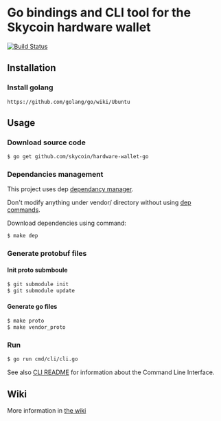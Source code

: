 # Go bindings and CLI tool for the Skycoin hardware wallet

[![Build Status](https://travis-ci.com/skycoin/hardware-wallet-go.svg?branch=master)](https://travis-ci.com/skycoin/hardware-wallet-go)

## Installation

### Install golang

    https://github.com/golang/go/wiki/Ubuntu

## Usage

### Download source code

```bash
$ go get github.com/skycoin/hardware-wallet-go
```

### Dependancies management

This project uses dep [dependancy manager](https://github.com/golang/dep).

Don't modify anything under vendor/ directory without using [dep commands](https://github.com/golang/dep/blob/master/docs/Gopkg.toml.md).

Download dependencies using command:

```bash
$ make dep
```

### Generate protobuf files

#### Init proto submboule
```bash
$ git submodule init 
$ git submodule update
```

#### Generate go files
```bash
$ make proto
$ make vendor_proto
```

### Run

```bash
$ go run cmd/cli/cli.go
```

See also [CLI README](https://github.com/skycoin/hardware-wallet-go/blob/master/cmd/cli/README.md) for information about the Command Line Interface.

## Wiki

More information in [the wiki](https://github.com/skycoin/hardware-wallet-go/wiki)
